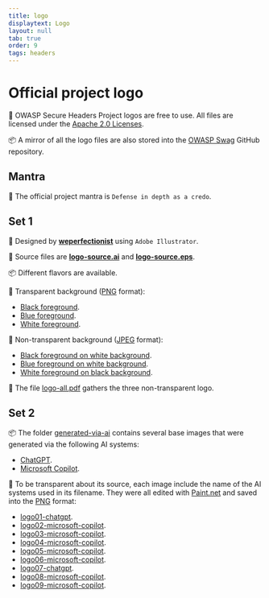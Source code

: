 ```yaml
---
title: logo
displaytext: Logo
layout: null
tab: true
order: 9
tags: headers
---
```


# Official project logo

🤝 OWASP Secure Headers Project logos are free to use. All files are licensed under the [Apache 2.0 Licenses](https://www.apache.org/licenses/LICENSE-2.0).

📦 A mirror of all the logo files are also stored into the [OWASP Swag](https://github.com/OWASP/owasp-swag/tree/master/projects/secure-headers-project) GitHub repository.

## Mantra

💬 The official project mantra is `Defense in depth as a credo`.

## Set 1

📐 Designed by **[weperfectionist](https://www.fiverr.com/weperfectionist)** using `Adobe Illustrator`.

🧾 Source files are **[logo-source.ai](logo/logo-source.ai)** and **[logo-source.eps](logo/logo-source.eps)**.

📦 Different flavors are available.

🎨 Transparent background ([PNG](https://en.wikipedia.org/wiki/PNG) format):

* [Black foreground](logo/logo-black-on-transparent.png).
* [Blue foreground](logo/logo-blue-on-transparent.png).
* [White foreground](logo/logo-white-on-transparent.png).

🎨 Non-transparent background ([JPEG](https://en.wikipedia.org/wiki/JPEG) format):

* [Black foreground on white background](logo/logo-black-on-white.jpg).
* [Blue foreground on white background](logo/logo-blue-on-white.jpg).
* [White foreground on black background](logo/logo-white-on-black.jpg).

📝 The file [logo-all.pdf](logo/logo-all.pdf) gathers the three non-transparent logo.

## Set 2

📦 The folder [generated-via-ai](https://github.com/OWASP/www-project-secure-headers/tree/master/logo/generated-via-ai) contains several base images that were generated via the following AI systems:

* [ChatGPT](https://chatgpt.com/).
* [Microsoft Copilot](https://copilot.microsoft.com/).

🎨 To be transparent about its source, each image include the name of the AI systems used in its filename. They were all edited with [Paint.net](https://www.getpaint.net/) and saved into the [PNG](https://en.wikipedia.org/wiki/PNG) format:

* [logo01-chatgpt](logo/generated-via-ai/logo01-chatgpt.png).
* [logo02-microsoft-copilot](logo/generated-via-ai/logo02-microsoft-copilot.png).
* [logo03-microsoft-copilot](logo/generated-via-ai/logo03-microsoft-copilot.png).
* [logo04-microsoft-copilot](logo/generated-via-ai/logo04-microsoft-copilot.png).
* [logo05-microsoft-copilot](logo/generated-via-ai/logo05-microsoft-copilot.png).
* [logo06-microsoft-copilot](logo/generated-via-ai/logo06-microsoft-copilot.png).
* [logo07-chatgpt](logo/generated-via-ai/logo07-chatgpt.png).
* [logo08-microsoft-copilot](logo/generated-via-ai/logo08-microsoft-copilot.png).
* [logo09-microsoft-copilot](logo/generated-via-ai/logo09-microsoft-copilot.png).
